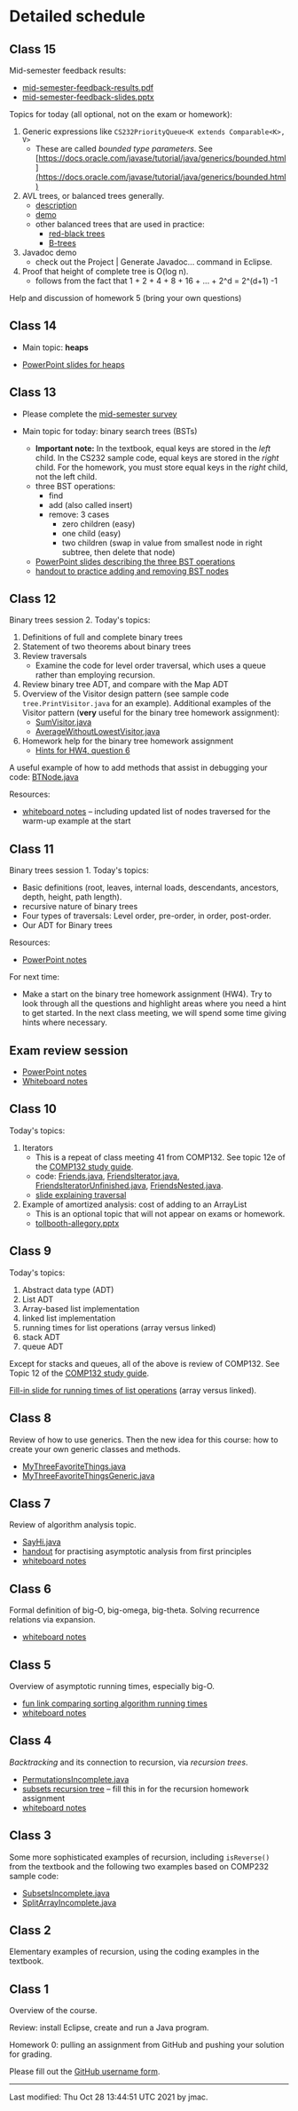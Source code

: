 # Detailed schedule

<!-- ## Class 16 -->

<!-- Sorting algorithms: Today we study *insertion sort* and *merge -->
<!-- sort*. Next time we study *heap sort*. Note that the textbook also -->
<!-- discusses *selection sort* and mentions *bubble sort*. It is good to -->
<!-- read about and be aware of selection sort and bubble sort but we do -->
<!-- not study them in detail. -->

<!-- We've seen this before: -->
<!-- * [fun link comparing sorting algorithm running -->
<!--   times](http://www.sorting-algorithms.com/random-initial-order) -->



## Class 15

Mid-semester feedback results:
  - [mid-semester-feedback-results.pdf](class15/mid-semester-feedback-results.pdf)
  - [mid-semester-feedback-slides.pptx](class15/mid-semester-feedback-slides.pptx)

Topics for today (all optional, not on the exam or homework):
  1. Generic expressions like `CS232PriorityQueue<K extends Comparable<K>, V>`
     - These are called *bounded type parameters*. See [https://docs.oracle.com/javase/tutorial/java/generics/bounded.html](https://docs.oracle.com/javase/tutorial/java/generics/bounded.html)
  1. AVL trees, or balanced trees generally.
     * [description](https://courses.grainger.illinois.edu/cs225/fa2021/resources/avl-trees/)
	 * [demo](https://www.cs.usfca.edu/~galles/visualization/AVLtree.html)
	 * other balanced trees that are used in practice:
	   - [red-black trees](https://en.wikipedia.org/wiki/Red%E2%80%93black_tree)
	   - [B-trees](https://en.wikipedia.org/wiki/B-tree)
  1. Javadoc demo
     * check out the Project \| Generate Javadoc... command in Eclipse.
  1. Proof that height of complete tree is O(log n).
     * follows from the fact that 1 + 2 + 4 + 8 + 16 + ... + 2^d = 2^(d+1) -1
  
Help and discussion of homework 5 (bring your own questions)


## Class 14

* Main topic: **heaps**

* [PowerPoint slides for heaps](class14/class14-heaps-slides.pptx)



## Class 13

* Please complete the [mid-semester survey](https://forms.office.com/Pages/ResponsePage.aspx?id=VbAyYrl2E0ybiLVirn22-3zmolgc6htDs2E7F-Dz3zdURFdaN0NZVFg5TUswQks2NTNOUVEyVFJCMSQlQCN0PWcu)

* Main topic for today: binary search trees (BSTs)
  - **Important note:** In the textbook, equal keys are stored in the
    *left* child. In the CS232 sample code, equal keys are stored in the
    *right* child. For the homework, you must store equal keys in the
    *right* child, not the left child.
  - three BST operations: 
    * find
	* add (also called insert)
	* remove: 3 cases
	  - zero children (easy)
	  - one child (easy)
	  - two children (swap in value from smallest node in right
        subtree, then delete that node)
  - [PowerPoint slides describing the three BST operations](class13/class13-BSTs.pptx)
  - [handout to practice adding and removing BST nodes](class13/bst-handout.png) 
  <!-- - [handout solution](class13/bst-handout-solution.png) -->


## Class 12

Binary trees session 2. Today's topics: 
1. Definitions of full and complete binary trees
1. Statement of two theorems about binary trees
1. Review traversals
   - Examine the code for level order traversal, which uses a queue
     rather than employing recursion.
1. Review binary tree ADT, and compare with the Map ADT
1. Overview of the Visitor design pattern (see sample code
   `tree.PrintVisitor.java` for an example). Additional examples of
   the Visitor pattern (**very** useful for the binary tree homework
   assignment):
   - [SumVisitor.java](class12/SumVisitor.java)
   - [AverageWithoutLowestVisitor.java](class12/AverageWithoutLowestVisitor.java)
1. Homework help for the binary tree homework assignment
   - [Hints for HW4, question 6](class12/hw4-qu6-hints.png)

A useful example of how to add methods that assist in debugging your
code: [BTNode.java](class12/BTNode.java)

Resources:
* [whiteboard notes](class12/whiteboard-class12.png) &ndash; including updated list of nodes traversed for the warm-up example at the start


## Class 11

Binary trees session 1. Today's topics: 
* Basic definitions (root, leaves, internal loads, descendants,
  ancestors, depth, height, path length).
* recursive nature of binary trees
* Four types of traversals: Level order, pre-order, in order, post-order.
* Our ADT for Binary trees

Resources:
* [PowerPoint notes](class11/topic5-binary-trees.pptx)

For next time:
* Make a start on the binary tree homework assignment (HW4). Try to
  look through all the questions and highlight areas where you need a
  hint to get started. In the next class meeting, we will spend some
  time giving hints where necessary.


## Exam review session

* [PowerPoint notes](class10b/class10b-review-session.pptx)
* [Whiteboard notes](class10b/whiteboard.png)


## Class 10

Today's topics:
1. Iterators
   * This is a repeat of class meeting 41 from COMP132. See topic 12e
     of the [COMP132 study
guide](https://users.dickinson.edu/~jmac/courses/previous/spring-2021-comp132/study-guide-4-26-2021.docx).
   * code: [Friends.java](class10/Friends.java), [FriendsIterator.java](class10/FriendsIterator.java),
     [FriendsIteratorUnfinished.java](class10/FriendsIteratorUnfinished.java), [FriendsNested.java](class10/FriendsNested.java).
   * [slide explaining traversal](class10/traversal.pptx)
1. Example of amortized analysis: cost of adding to an ArrayList
   * This is an optional topic that will not appear on exams or homework.
   * [tollbooth-allegory.pptx](class10/tollbooth-allegory.pptx)


## Class 9

Today's topics: 
1. Abstract data type (ADT)
1. List ADT
1. Array-based list implementation
1. linked list implementation
1. running times for list operations (array versus linked)
1. stack ADT
1. queue ADT

Except for stacks and queues, all of the above is review of
COMP132. See Topic 12 of the [COMP132 study
guide](https://users.dickinson.edu/~jmac/courses/previous/spring-2021-comp132/study-guide-4-26-2021.docx).

[Fill-in slide for running times of list
operations](class09/list-operations.pptx) (array versus linked).

## Class 8

Review of how to use generics. Then the new idea for this course: how to create your own generic classes and methods.

* [MyThreeFavoriteThings.java](class08/MyThreeFavoriteThings.java)
* [MyThreeFavoriteThingsGeneric.java](class08/MyThreeFavoriteThingsGeneric.java)

## Class 7

Review of algorithm analysis topic.

* [SayHi.java](class07/SayHi.java)
* [handout](class07/class7-handout.pdf) for practising asymptotic
  analysis from first principles
* [whiteboard notes](class07/whiteboard-class7.png)


## Class 6

Formal definition of big-O, big-omega, big-theta. Solving recurrence
relations via expansion.

* [whiteboard notes](class06/class06-whiteboard.png)



## Class 5

Overview of asymptotic running times, especially big-O.

* [fun link comparing sorting algorithm running times](http://www.sorting-algorithms.com/random-initial-order)
* [whiteboard notes](class05/class5-whiteboard.png)


## Class 4

*Backtracking* and its connection to recursion, via *recursion trees*.

* [PermutationsIncomplete.java](class04/PermutationsIncomplete.java)
* [subsets recursion tree](class04/subsets-recursion-tree.png) &ndash; fill this in for the recursion homework assignment
* [whiteboard notes](class04/whiteboard-notes.pptx)

## Class 3

Some more sophisticated examples of recursion, including `isReverse()`
from the textbook and the following two examples based on COMP232
sample code:
* [SubsetsIncomplete.java](class03/SubsetsIncomplete.java)
* [SplitArrayIncomplete.java](class03/SplitArrayIncomplete.java)


## Class 2

Elementary examples of recursion, using the coding examples in the
textbook.



## Class 1

Overview of the course.

Review: install Eclipse, create and run a Java program.

Homework 0: pulling an assignment from GitHub and pushing your solution for grading.

Please fill out the [GitHub username form](https://forms.office.com/r/Lwq49rwis0).






----
Last modified: Thu Oct 28 13:44:51 UTC 2021 by jmac.
